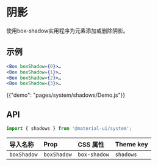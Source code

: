 # 阴影

<p class="description">使用box-shadow实用程序为元素添加或删除阴影。</p>

## 示例

```jsx
<Box boxShadow={0}>…
<Box boxShadow={1}>…
<Box boxShadow={2}>…
<Box boxShadow={3}>…
```

{{"demo": "pages/system/shadows/Demo.js"}}

## API

```js
import { shadows } from '@material-ui/system';
```

| 导入名称    | Prop        | CSS 属性     | Theme key |
| :---------- | :---------- | :----------- | :-------- |
| `boxShadow` | `boxShadow` | `box-shadow` | `shadows` |
